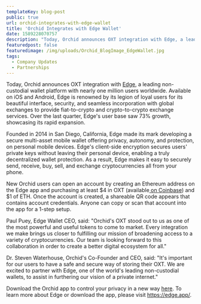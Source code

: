 ```yaml
--- 
templateKey: blog-post
public: true
url: orchid-integrates-with-edge-wallet
title: 'Orchid Integrates with Edge Wallet'
date: 1589228070757
description: "Today, Orchid announces OXT integration with Edge, a leading non-custodial wallet platform with nearly one million users worldwide."
featuredpost: false
featuredimage: /img/uploads/Orchid_BlogImage_EdgeWallet.jpg
tags:
  - Company Updates
  - Partnerships
---
```


Today, Orchid announces OXT integration with [Edge](https://edge.app/), a leading non-custodial wallet platform with nearly one million users worldwide. Available on iOS and Android, Edge is renowned by its legion of loyal users for its beautiful interface, security, and seamless incorporation with global exchanges to provide fiat-to-crypto and crypto-to-crypto exchange services. Over the last quarter, Edge's user base saw 73% growth, showcasing its rapid expansion.

Founded in 2014 in San Diego, California, Edge made its mark developing a secure multi-asset mobile wallet offering privacy, autonomy, and protection, on personal mobile devices. Edge's client-side encryption secures users' private keys without leaving their personal device, enabling a truly decentralized wallet protection. As a result, Edge makes it easy to securely send, receive, buy, sell, and exchange cryptocurrencies all from your phone.

New Orchid users can open an account by  creating an Ethereum address on the Edge app and purchasing at least $4 in OXT (available[ on Coinbase](https://www.coinbase.com/price/orchid)) and $1 of ETH.  Once the account is created, a shareable QR code appears that contains account credentials. Anyone can copy or scan that account into the app for a 1-step setup.

Paul Puey, Edge Wallet CEO, said: "Orchid's OXT stood out to us as one of the most powerful and useful tokens to come to market. Every integration we make brings us closer to fulfilling our mission of broadening access to a variety of cryptocurrencies. Our team is looking forward to this collaboration in order to create a better digital ecosystem for all."

Dr. Steven Waterhouse, Orchid's Co-Founder and CEO, said: "It's important for our users to have a safe and secure way of storing their OXT. We are excited to partner with Edge, one of the world's leading non-custodial wallets, to assist in furthering our vision of a private internet."

Download the Orchid app to control your privacy in a new way [here](https://www.orchid.com/download). To learn more about Edge or download the app, please visit <https://edge.app/>.